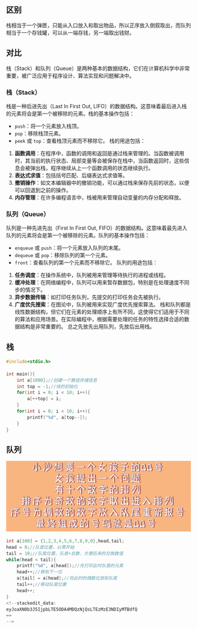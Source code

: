 ## 区别
栈相当于一个弹匣，只能从入口放入和取出物品，所以正序放入倒叙取出，而队列相当于一个存钱罐，可以从一端存钱，另一端取出钱财。
## 对比
栈（Stack）和队列（Queue）是两种基本的数据结构，它们在计算机科学中非常重要，被广泛应用于程序设计、算法实现和问题解决中。
### 栈（Stack）
栈是一种后进先出（Last In First Out, LIFO）的数据结构。这意味着最后进入栈的元素将会是第一个被移除的元素。栈的基本操作包括：
- `push`：将一个元素放入栈顶。
- `pop`：移除栈顶元素。
- `peek` 或 `top`：查看栈顶元素而不移除它。
栈的用途包括：
1. **函数调用**：在程序中，函数的调用和返回是通过栈来管理的。当函数被调用时，其当前的执行状态、局部变量等会被保存在栈中，当函数返回时，这些信息会被弹出栈，程序继续从上一个函数调用的状态继续执行。
2. **表达式求值**：包括括号匹配、后缀表达式求值等。
3. **撤销操作**：如文本编辑器中的撤销功能，可以通过栈来保存先前的状态，以便可以回退到之前的操作。
4. **内存管理**：在许多编程语言中，栈被用来管理自动变量的内存分配和释放。
### 队列（Queue）
队列是一种先进先出（First In First Out, FIFO）的数据结构。这意味着最先进入队列的元素将会是第一个被移除的元素。队列的基本操作包括：
- `enqueue` 或 `push`：将一个元素放入队列的末尾。
- `dequeue` 或 `pop`：移除队列的第一个元素。
- `front`：查看队列的第一个元素而不移除它。
队列的用途包括：
1. **任务调度**：在操作系统中，队列被用来管理等待执行的进程或线程。
2. **缓冲处理**：在网络编程中，队列可以用来暂存数据包，特别是在处理速度不同步的情况下。
3. **异步数据传输**：如打印任务队列，先提交的打印任务会先被执行。
4. **广度优先搜索**：在图论中，队列被用来实现广度优先搜索算法。
栈和队列都是线性数据结构，但它们在元素的处理顺序上有所不同，这使得它们适用于不同的算法和应用场景。在实际编程中，根据需要处理的任务的特性选择合适的数据结构是非常重要的。
总之先放先出用队列，先放后出用栈。

## 栈
```c
#include<stdio.h>

int main(){
	int a[1000];//创建一个数组存储信息
	int top = -1;//栈的初始化
	for(int i = 0; i < 10; i++){
		a[++top] = i;
	} 
	for(int i = 0; i < 10; i++){
		printf("%d", a[top--]);
	}
} 
```
## 队列
![输入图片说明](/imgs/2024-05-04/e7AC5wOy8Hpmb4xN.png)
```c
int a[100] = {1,2,3,4,5,6,7,8,9,0},head,tail;
head = 0;//队首位置，以零开始 
tail = 10;//队尾位置，队首+总数，方便后来的交换数值 
while(head < tail){
	printf("%d", a[head]);//先打印此时队首的元素 
	head++;//移到下一位 
	a[tail] = a[head];//将此时的偶数位放到队尾 
	tail++;//移动队尾位置 
	head++;
} 
<!--stackedit_data:
eyJoaXN0b3J5IjpbLTE5ODA4MDQzNjQsLTEzMzE3NDIyMTBdfQ
==
-->
